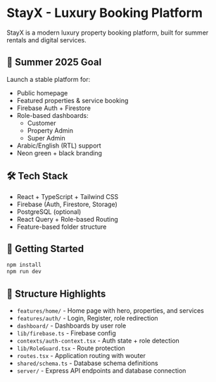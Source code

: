 # StayX - Luxury Booking Platform

StayX is a modern luxury property booking platform, built for summer rentals and digital services.

## 🌴 Summer 2025 Goal
Launch a stable platform for:
- Public homepage
- Featured properties & service booking
- Firebase Auth + Firestore
- Role-based dashboards:
  - Customer
  - Property Admin
  - Super Admin
- Arabic/English (RTL) support
- Neon green + black branding

## 🛠️ Tech Stack
- React + TypeScript + Tailwind CSS
- Firebase (Auth, Firestore, Storage)
- PostgreSQL (optional)
- React Query + Role-based Routing
- Feature-based folder structure

## 🧪 Getting Started

```bash
npm install
npm run dev
```

## 📁 Structure Highlights
- `features/home/` - Home page with hero, properties, and services
- `features/auth/` - Login, Register, role redirection
- `dashboard/` - Dashboards by user role
- `lib/firebase.ts` - Firebase config
- `contexts/auth-context.tsx` - Auth state + role detection
- `lib/RoleGuard.tsx` - Route protection
- `routes.tsx` - Application routing with wouter
- `shared/schema.ts` - Database schema definitions
- `server/` - Express API endpoints and database connection